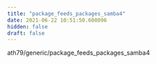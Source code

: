 ```yaml
---
title: "package_feeds_packages_samba4"
date: 2021-06-22 10:51:50.608096
hidden: false
draft: false
---
```


ath79/generic/package_feeds_packages_samba4

